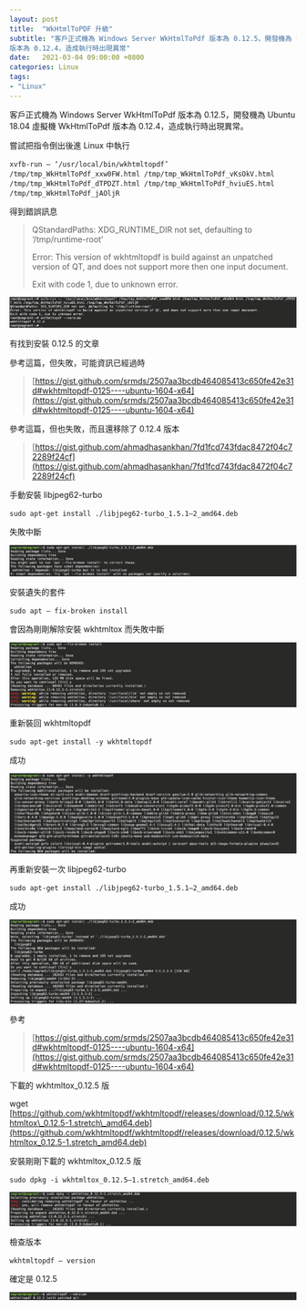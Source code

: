 ```yaml
---
layout: post
title:  "WkHtmlToPDF 升級"
subtitle: "客戶正式機為 Windows Server WkHtmlToPdf 版本為 0.12.5，開發機為 Ubuntu 18.04 虛擬機 WkHtmlToPdf
版本為 0.12.4，造成執行時出現異常"
date:   2021-03-04 09:00:00 +0800
categories: Linux
tags:
- "Linux"
---
```


客戶正式機為 Windows Server WkHtmlToPdf 版本為 0.12.5，開發機為 Ubuntu 18.04 虛擬機 WkHtmlToPdf 版本為 0.12.4，造成執行時出現異常。

嘗試把指令倒出後進 Linux 中執行

`xvfb-run — ‘/usr/local/bin/wkhtmltopdf’ /tmp/tmp_WkHtmlToPdf_xxw0FW.html /tmp/tmp_WkHtmlToPdf_vKsOkV.html /tmp/tmp_WkHtmlToPdf_dTPDZT.html /tmp/tmp_WkHtmlToPdf_hviuES.html /tmp/tmp_WkHtmlToPdf_jAOljR`

得到錯誤訊息

> QStandardPaths: XDG\_RUNTIME\_DIR not set, defaulting to ‘/tmp/runtime-root’
>
> Error: This version of wkhtmltopdf is build against an unpatched version of QT, and does not support more then one input document.
>
> Exit with code 1, due to unknown error.

![](/images/medium/1__3pxDhAQpElEULwULB1LQrw.png)

有找到安裝 0.12.5 的文章

參考這篇，但失敗，可能資訊已經過時

> [https://gist.github.com/srmds/2507aa3bcdb464085413c650fe42e31d#wkhtmltopdf-0125----ubuntu-1604-x64](https://gist.github.com/srmds/2507aa3bcdb464085413c650fe42e31d#wkhtmltopdf-0125----ubuntu-1604-x64)

參考這篇，但也失敗，而且還移除了 0.12.4 版本

> [https://gist.github.com/ahmadhasankhan/7fd1fcd743fdac8472f04c72289f24cf](https://gist.github.com/ahmadhasankhan/7fd1fcd743fdac8472f04c72289f24cf)

手動安裝 libjpeg62-turbo

`sudo apt-get install ./libjpeg62-turbo_1.5.1–2_amd64.deb`

失敗中斷

![](/images/medium/1__Ya27CFxArJpvZzXjL465ag.png)

安裝遺失的套件

`sudo apt — fix-broken install`

會因為剛剛解除安裝 wkhtmltox 而失敗中斷

![](/images/medium/1__pPxjS70x25w1BdjPtA3DmA.png)

重新裝回 wkhtmltopdf

`sudo apt-get install -y wkhtmltopdf`

成功

![](/images/medium/1__Q1E__yqaeYLLy6CPY1nFtWA.png)

再重新安裝一次 libjpeg62-turbo

`sudo apt-get install ./libjpeg62-turbo_1.5.1–2_amd64.deb`

成功

![](/images/medium/1__q64bkyGJ36g0nANEft8m__Q.png)

參考

> [https://gist.github.com/srmds/2507aa3bcdb464085413c650fe42e31d#wkhtmltopdf-0125----ubuntu-1604-x64](https://gist.github.com/srmds/2507aa3bcdb464085413c650fe42e31d#wkhtmltopdf-0125----ubuntu-1604-x64)

下載的 wkhtmltox_0.12.5 版

wget [https://github.com/wkhtmltopdf/wkhtmltopdf/releases/download/0.12.5/wkhtmltox\_0.12.5-1.stretch\_amd64.deb](https://github.com/wkhtmltopdf/wkhtmltopdf/releases/download/0.12.5/wkhtmltox_0.12.5-1.stretch_amd64.deb)

安裝剛剛下載的 wkhtmltox_0.12.5 版

`sudo dpkg -i wkhtmltox_0.12.5–1.stretch_amd64.deb`

![](/images/medium/1__3JBhYEDER8scUIW9ufg2zA.png)

檢查版本

`wkhtmltopdf — version`

確定是 0.12.5

![](/images/medium/1__WAcBoxZz5ofYBT2O4y78TA.png)
